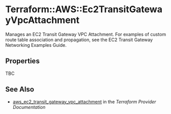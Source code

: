 # Terraform::AWS::Ec2TransitGatewayVpcAttachment

Manages an EC2 Transit Gateway VPC Attachment. For examples of custom route table association and propagation, see the EC2 Transit Gateway Networking Examples Guide.

## Properties

TBC

## See Also

* [aws_ec2_transit_gateway_vpc_attachment](https://www.terraform.io/docs/providers/aws/r/ec2_transit_gateway_vpc_attachment.html) in the _Terraform Provider Documentation_